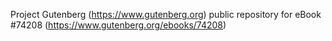 Project Gutenberg (https://www.gutenberg.org) public repository for eBook #74208 (https://www.gutenberg.org/ebooks/74208)
